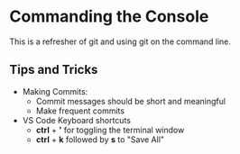 # Commanding the Console

This is a refresher of git and using git on the command line.

## Tips and Tricks

- Making Commits:
    - Commit messages should be short and meaningful
    - Make frequent commits
- VS Code Keyboard shortcuts
    - **ctrl** + **'** for toggling the terminal window 
    - **ctrl** + **k** followed by **s** to "Save All"